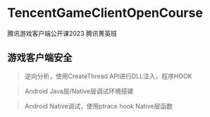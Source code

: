 # TencentGameClientOpenCourse

腾讯游戏客户端公开课2023 腾讯菁英班

## 游戏客户端安全

> 逆向分析，使用CreateThread API进行DLL注入，程序HOOK

> Android Java层/Native层调试环境搭建

> Android Native调试，使用ptrace hook Native层函数
